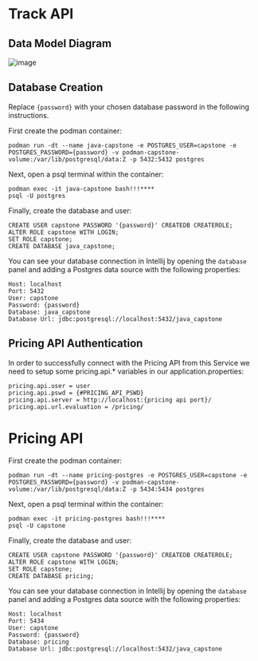 # Track API
## Data Model Diagram

![image](https://github.com/expdi/java-final-capstone-big-bend/assets/113630640/e3cf4c24-7267-41cf-8162-cbdd3a7fa8f4)

## Database Creation

Replace `{password}` with your chosen database password in the following instructions.

First create the podman container:
```
podman run -dt --name java-capstone -e POSTGRES_USER=capstone -e POSTGRES_PASSWORD={password} -v podman-capstone-volume:/var/lib/postgresql/data:Z -p 5432:5432 postgres
```
Next, open a psql terminal within the container:
```
podman exec -it java-capstone bash!!!****
psql -U postgres
```
Finally, create the database and user:
```
CREATE USER capstone PASSWORD '{password}' CREATEDB CREATEROLE;
ALTER ROLE capstone WITH LOGIN;
SET ROLE capstone;
CREATE DATABASE java_capstone;
```
You can see your database connection in Intellij by opening the `database` panel and adding a Postgres data source with the following properties:
```
Host: localhost
Port: 5432
User: capstone
Password: {password}
Database: java_capstone
Database Url: jdbc:postgresql://localhost:5432/java_capstone
```

## Pricing API Authentication

In order to successfully connect with the Pricing API from this Service we need to setup some pricing.api.* variables in our application.properties:

```
pricing.api.user = user
pricing.api.pswd = {#PRICING_API_PSWD}
pricing.api.server = http://localhost:{pricing api port}/
pricing.api.url.evaluation = /pricing/
```


# Pricing API
First create the podman container:

```
podman run -dt --name pricing-postgres -e POSTGRES_USER=capstone -e POSTGRES_PASSWORD={password} -v podman-capstone-volume:/var/lib/postgresql/data:Z -p 5434:5434 postgres
```
Next, open a psql terminal within the container:
```
podman exec -it pricing-postgres bash!!!****
psql -U capstone
```
Finally, create the database and user:
```
CREATE USER capstone PASSWORD '{password}' CREATEDB CREATEROLE;
ALTER ROLE capstone WITH LOGIN;
SET ROLE capstone;
CREATE DATABASE pricing;
```
You can see your database connection in Intellij by opening the `database` panel and adding a Postgres data source with the following properties:
```
Host: localhost
Port: 5434
User: capstone
Password: {password}
Database: pricing
Database Url: jdbc:postgresql://localhost:5432/java_capstone
```
